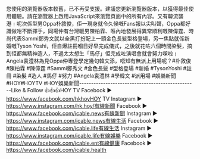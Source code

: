 您使用的瀏覽器版本較舊，已不再受支援。建議您更新瀏覽器版本，以獲得最佳使用體驗。請在瀏覽器上啟用JavaScript來瀏覽頁面中的所有內容。又有韓流襲港﹗呢次係型男Oppa朴敘俊，佢一現身就令久候嘅Fans報以尖叫聲，Oppa都好識做咁不斷揮手，同場仲有台灣暖男陳柏霖、喺內地發展得異常順利嘅陳偉霆、時尚代表Sammi鄭秀文就以全黑打扮配上一頭金色長髮型格登場，另一焦點就係新婚嘅Tyson Yoshi，佢自爆註冊嗰日好早完成儀式，之後就花咗六個時間染髮，搞到佢都無精神造人，不過太太想生「馬仔」佢完成咗演唱會就會努力㗎啦﹗Angela袁澧林為見Oppa仲專登學定幾句韓文添，唔知有無派上用場呢？#朴敘俊 #陳柏霖 #陳偉霆 #Sammi鄭秀文 #金色長髮 #型格登場 #新婚 #TysonYoshi #註冊 #染髮 #造人 #馬仔 #努力 #Angela袁澧林 #學韓文 #派用場 #娛樂新聞 #HOY#HOYTV #HOY娛樂新聞-------------------------------------------------Like & Follow 👍👍👍HOY TV Facebook ► https://www.facebook.com/hkhoyHOY TV Instagram ► https://www.instagram.com/hk.hoy/有線新聞 Facebook ► https://www.facebook.com/icable.news有線新聞 Instagram ► https://www.instagram.com/icable.news有線生活 Facebook ► https://www.facebook.com/icable.life有線生活 Instagram ► https://www.instagram.com/icable.life有線娛樂 Facebook ► https://www.facebook.com/icable.ent有線健康 Facebook ► https://www.facebook.com/icable.health